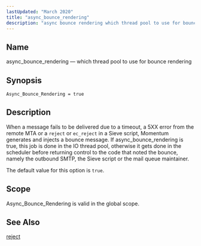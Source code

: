 ```yaml
---
lastUpdated: "March 2020"
title: "async_bounce_rendering"
description: "async bounce rendering which thread pool to use for bounce rendering Async Bounce Rendering true When a message fails to be delivered due to a timeout a 5 XX error from the remote MTA or a reject or ec reject in a Sieve script Momentum generates and injects a bounce..."
---
```


<a name="conf.ref.async_bounce_rendering"></a> 
## Name

async_bounce_rendering — which thread pool to use for bounce rendering

## Synopsis

`Async_Bounce_Rendering = true`

<a name="idp7499360"></a> 
## Description

When a message fails to be delivered due to a timeout, a 5XX error from the remote MTA or a `reject` or `ec_reject` in a Sieve script, Momentum generates and injects a bounce message. If async_bounce_rendering is true, this job is done in the IO thread pool, otherwise it gets done in the scheduler before returning control to the code that noted the bounce, namely the outbound SMTP, the Sieve script or the mail queue maintainer.

The default value for this option is `true`.

<a name="idp7503184"></a> 
## Scope

Async_Bounce_Rendering is valid in the global scope.

<a name="idp7504832"></a> 
## See Also

[reject](/momentum/3/3-reference/sieve-ref-reject)